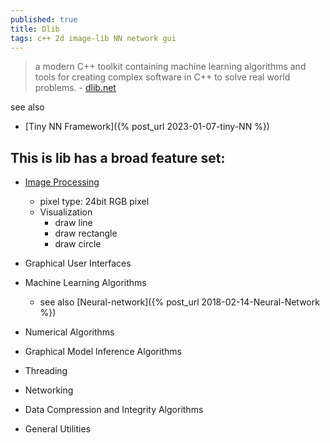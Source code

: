 ```yaml
---
published: true
title: Dlib
tags: c++ 2d image-lib NN network gui
---
```

> a modern C++ toolkit containing machine learning algorithms and tools for creating complex software in C++ to solve real world problems. - [dlib.net](http://dlib.net/)

see also
- [Tiny NN Framework]({% post_url 2023-01-07-tiny-NN %})

## This is lib has a broad feature set:
- [Image Processing](http://dlib.net/imaging.html)
	- pixel type: 24bit RGB pixel 
	- Visualization
		- draw line
		- draw rectangle
		- draw circle
- Graphical User Interfaces

- Machine Learning Algorithms
	- see also [Neural-network]({% post_url 2018-02-14-Neural-Network %})

- Numerical Algorithms
- Graphical Model Inference Algorithms

- Threading
- Networking
- Data Compression and Integrity Algorithms
- General Utilities
